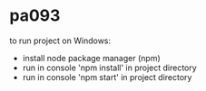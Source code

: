 # pa093

to run project on Windows:
- install node package manager (npm)
- run in console 'npm install' in project directory
- run in console 'npm start' in project directory
